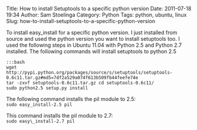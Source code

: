 Title: How to install Setuptools to a specific python version
Date: 2011-07-18 19:34
Author: Sam Stoelinga
Category: Python
Tags: python, ubuntu, linux
Slug: how-to-install-setuptools-to-a-specific-python-version

To install easy\_install for a specific python version. I just installed
from source and used the python version you want to install setuptools
too. I used the following steps in Ubuntu 11.04 with Python 2.5 and
Python 2.7 installed. The following commands will install setuptools to
python 2.5  

    :::bash
    wget
    http://pypi.python.org/packages/source/s/setuptools/setuptools-0.6c11.tar.gz#md5=7df2a529a074f613b509fb44feefe74e  
    tar -zxvf setuptools-0.6c11.tar.gz cd setuptools-0.6c11/  
    sudo python2.5 setup.py install  

The following command installs the pil module to 2.5:   
`sudo easy_install-2.5 pil`

This command installs the pil module to 2.7:   
`sudo easy\_install-2.7 pil`

